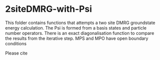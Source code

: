 # 2siteDMRG-with-Psi
This folder contains functions that attempts a two site DMRG groundstate energy calculation. The Psi is formed from a basis states and particle number operators. 
There is an exact diagonalisation function to compare the results from the iterative step.
MPS and MPO have open boundary conditions

Please cite
